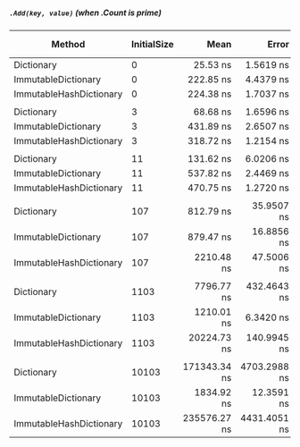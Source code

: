 ##### `.Add(key, value)` *(when .Count is prime)*
|                  Method | InitialSize |         Mean |         Error |       StdDev | Ratio | Allocated Memory/Op |
|------------------------ |------------ |-------------:|--------------:|-------------:|------:|--------------------:|
|              Dictionary |           0 |     25.53 ns |     1.5619 ns |            - |  1.00 |               136 B |
|     ImmutableDictionary |           0 |    222.85 ns |     4.4379 ns |    6.5051 ns |  8.73 |               104 B |
| ImmutableHashDictionary |           0 |    224.38 ns |     1.7037 ns |    1.5936 ns |  8.79 |               256 B |
|                         |             |              |               |              |       |                     |
|              Dictionary |           3 |     68.68 ns |     1.6596 ns |            - |  1.00 |               248 B |
|     ImmutableDictionary |           3 |    431.89 ns |     2.6507 ns |    2.4795 ns |  6.29 |               232 B |
| ImmutableHashDictionary |           3 |    318.72 ns |     1.2154 ns |    1.1369 ns |  4.64 |               504 B |
|                         |             |              |               |              |       |                     |
|              Dictionary |          11 |    131.62 ns |     6.0206 ns |            - |  1.00 |               696 B |
|     ImmutableDictionary |          11 |    537.82 ns |     2.4469 ns |    2.0432 ns |  4.09 |               296 B |
| ImmutableHashDictionary |          11 |    470.75 ns |     1.2720 ns |    1.1276 ns |  3.58 |              1176 B |
|                         |             |              |               |              |       |                     |
|              Dictionary |         107 |    812.79 ns |    35.9507 ns |            - |  1.00 |              6744 B |
|     ImmutableDictionary |         107 |    879.47 ns |    16.8856 ns |   17.3403 ns |  1.08 |               488 B |
| ImmutableHashDictionary |         107 |   2210.48 ns |    47.5006 ns |   44.4321 ns |  2.72 |              9912 B |
|                         |             |              |               |              |       |                     |
|              Dictionary |        1103 |   7796.77 ns |   432.4643 ns |            - |  1.00 |             65376 B |
|     ImmutableDictionary |        1103 |   1210.01 ns |     6.3420 ns |    5.9323 ns |  0.16 |               680 B |
| ImmutableHashDictionary |        1103 |  20224.73 ns |   140.9945 ns |  131.8863 ns |  2.59 |             96432 B |
|                         |             |              |               |              |       |                     |
|              Dictionary |       10103 | 171343.34 ns |  4703.2988 ns |            - |  1.00 |            588696 B |
|     ImmutableDictionary |       10103 |   1834.92 ns |    12.3591 ns |   10.9560 ns |  0.01 |              1000 B |
| ImmutableHashDictionary |       10103 | 235576.27 ns |  4431.4051 ns | 4925.4950 ns |  1.37 |            872822 B |
